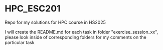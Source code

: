 # HPC_ESC201
Repo for my solutions for HPC course in HS2025



I will create the README.md for each task in folder "exercise_session_xx", please look inside of corresponding folders for my comments on the particular task
